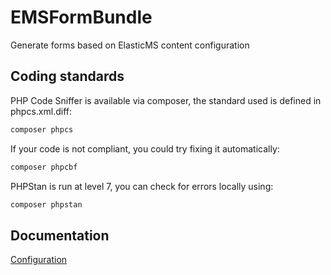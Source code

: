 EMSFormBundle
=============

Generate forms based on ElasticMS content configuration

Coding standards 
----------------
PHP Code Sniffer is available via composer, the standard used is defined in phpcs.xml.diff:
````bash
composer phpcs
````

If your code is not compliant, you could try fixing it automatically:
````bash
composer phpcbf
````

PHPStan is run at level 7, you can check for errors locally using:
`````bash
composer phpstan
`````

Documentation
-------------

[Configuration](../master/Resources/doc/configuration.md)